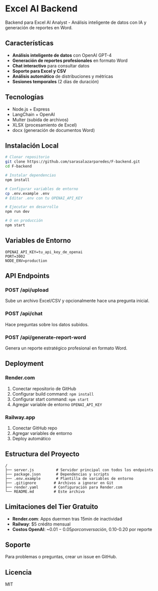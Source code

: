﻿# Excel AI Backend

Backend para Excel AI Analyst - Análisis inteligente de datos con IA y generación de reportes en Word.

## Características

- **Análisis inteligente de datos** con OpenAI GPT-4
- **Generación de reportes profesionales** en formato Word
- **Chat interactivo** para consultar datos
- **Soporte para Excel y CSV**
- **Análisis automático** de distribuciones y métricas
- **Sesiones temporales** (2 días de duración)

## Tecnologías

- Node.js + Express
- LangChain + OpenAI
- Multer (subida de archivos)
- XLSX (procesamiento de Excel)
- docx (generación de documentos Word)

## Instalación Local

```bash
# Clonar repositorio
git clone https://github.com/sarasalazarparedes/F-backend.git
cd F-backend

# Instalar dependencias
npm install

# Configurar variables de entorno
cp .env.example .env
# Editar .env con tu OPENAI_API_KEY

# Ejecutar en desarrollo
npm run dev

# O en producción
npm start
```

## Variables de Entorno

```env
OPENAI_API_KEY=tu_api_key_de_openai
PORT=3002
NODE_ENV=production
```

## API Endpoints

### POST /api/upload
Sube un archivo Excel/CSV y opcionalmente hace una pregunta inicial.

### POST /api/chat
Hace preguntas sobre los datos subidos.

### POST /api/generate-report-word
Genera un reporte estratégico profesional en formato Word.

## Deployment

### Render.com
1. Conectar repositorio de GitHub
2. Configurar build command: `npm install`
3. Configurar start command: `npm start`
4. Agregar variable de entorno `OPENAI_API_KEY`

### Railway.app
1. Conectar GitHub repo
2. Agregar variables de entorno
3. Deploy automático

## Estructura del Proyecto

```
/
├── server.js          # Servidor principal con todos los endpoints
├── package.json       # Dependencias y scripts
├── .env.example       # Plantilla de variables de entorno
├── .gitignore        # Archivos a ignorar en Git
├── render.yaml       # Configuración para Render.com
└── README.md         # Este archivo
```

## Limitaciones del Tier Gratuito

- **Render.com**: Apps duermen tras 15min de inactividad
- **Railway**: $5 crédito mensual
- **Costos OpenAI**: ~$0.01-0.05 por conversación, ~$0.10-0.20 por reporte

## Soporte

Para problemas o preguntas, crear un issue en GitHub.

## Licencia

MIT